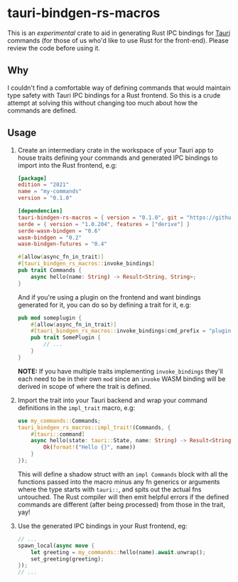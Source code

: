 # tauri-bindgen-rs-macros

This is an *experimental* crate to aid in generating Rust IPC bindings for [Tauri](https://tauri.app/) commands (for those of us who'd like to use Rust for the front-end). Please review the code before using it.

## Why

I couldn't find a comfortable way of defining commands that would maintain type safety with Tauri IPC bindings for a Rust frontend. So this is a crude attempt at solving this without changing too much about how the commands are defined.

## Usage

1. Create an intermediary crate in the workspace of your Tauri app to house traits defining your commands and generated IPC bindings to import into the Rust frontend, e.g:

    ```toml
    [package]
    edition = "2021"
    name = "my-commands"
    version = "0.1.0"

    [dependencies]
    tauri-bindgen-rs-macros = { version = "0.1.0", git = "https://github.com/jvatic/tauri-bindgen-rs-macros.git" }
    serde = { version = "1.0.204", features = ["derive"] }
    serde-wasm-bindgen = "0.6"
    wasm-bindgen = "0.2"
    wasm-bindgen-futures = "0.4"
    ```

    ```rust
    #[allow(async_fn_in_trait)]
    #[tauri_bindgen_rs_macros::invoke_bindings]
    pub trait Commands {
        async hello(name: String) -> Result<String, String>;
    }
    ```

    And if you're using a plugin on the frontend and want bindings generated for it, you can do so by defining a trait for it, e.g:

    ```rust
    pub mod someplugin {
        #[allow(async_fn_in_trait)]
        #[tauri_bindgen_rs_macros::invoke_bindings(cmd_prefix = "plugin:some-plugin|")]
        pub trait SomePlugin {
            // ...
        }
    }
    ```

    **NOTE:** If you have multiple traits implementing `invoke_bindings` they'll each need to be in their own `mod` since an `invoke` WASM binding will be derived in scope of where the trait is defined.

2. Import the trait into your Tauri backend and wrap your command definitions in the `impl_trait` macro, e.g:

    ```rust
    use my_commands::Commands;
    tauri_bindgen_rs_macros::impl_trait!(Commands, {
        #[tauri::command]
        async hello(state: tauri::State, name: String) -> Result<String, String> {
            Ok(format!("Hello {}", name))
        }
    });
    ```

    This will define a shadow struct with an `impl Commands` block with all the functions passed into the macro minus any fn generics or arguments where the type starts with `tauri::`, and spits out the actual fns untouched. The Rust compiler will then emit helpful errors if the defined commands are different (after being processed) from those in the trait, yay!

3. Use the generated IPC bindings in your Rust frontend, eg:

    ```rust
    // ...
    spawn_local(async move {
        let greeting = my_commands::hello(name).await.unwrap();
        set_greeting(greeting);
    });
    // ...
    ```